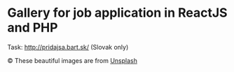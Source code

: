 # Gallery for job application in ReactJS and PHP

Task: http://pridajsa.bart.sk/ (Slovak only)

&copy; These beautiful images are from [Unsplash](https://www.unsplash.com)
